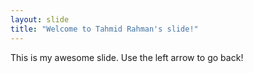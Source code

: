 ```yaml
---
layout: slide
title: "Welcome to Tahmid Rahman's slide!"
---
```

This is my awesome slide.
Use the left arrow to go back!